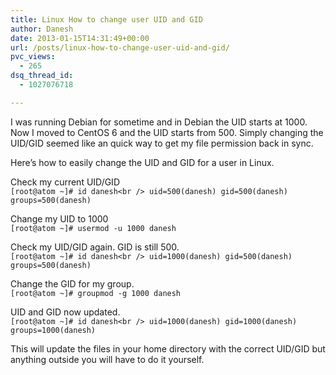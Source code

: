 ```yaml
---
title: Linux How to change user UID and GID
author: Danesh
date: 2013-01-15T14:31:49+00:00
url: /posts/linux-how-to-change-user-uid-and-gid/
pvc_views:
  - 265
dsq_thread_id:
  - 1027076718

---
```

I was running Debian for sometime and in Debian the UID starts at 1000. Now I moved to CentOS 6 and the UID starts from 500. Simply changing the UID/GID seemed like an quick way to get my file permission back in sync.

Here&#8217;s how to easily change the UID and GID for a user in Linux. 

Check my current UID/GID  
`[root@atom ~]# id danesh<br />
uid=500(danesh) gid=500(danesh) groups=500(danesh)`

Change my UID to 1000  
`[root@atom ~]# usermod -u 1000 danesh`

Check my UID/GID again. GID is still 500.  
`[root@atom ~]# id danesh<br />
uid=1000(danesh) gid=500(danesh) groups=500(danesh)`

Change the GID for my group.  
`[root@atom ~]# groupmod -g 1000 danesh`

UID and GID now updated.  
`[root@atom ~]# id danesh<br />
uid=1000(danesh) gid=1000(danesh) groups=1000(danesh)`

This will update the files in your home directory with the correct UID/GID but anything outside you will have to do it yourself.